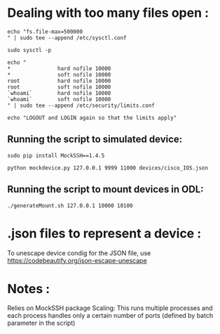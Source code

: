 # Dealing with too many files open :

```
echo "fs.file-max=500000
" | sudo tee --append /etc/sysctl.conf

sudo sysctl -p

echo "
*               hard nofile 10000
*               soft nofile 10000
root            hard nofile 10000
root            soft nofile 10000 
`whoami`        hard nofile 10000
`whoami`        soft nofile 10000
" | sudo tee --append /etc/security/limits.conf

echo "LOGOUT and LOGIN again so that the limits apply"
```

## Running the script to simulated device:

```
sudo pip install MockSSH==1.4.5

python mockdevice.py 127.0.0.1 9999 11000 devices/cisco_IOS.json
```

## Running the script to mount devices in ODL:

```
./generateMount.sh 127.0.0.1 10000 10100
```

# .json files to represent a device :

To unescape device condig for the JSON file, use https://codebeautify.org/json-escape-unescape

# Notes :

Relies on MockSSH package
Scaling: This runs multiple processes and each process handles only a certain number of ports (defined by batch parameter in the script)